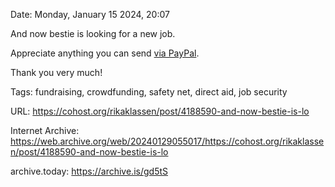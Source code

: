 Date: Monday, January 15 2024, 20:07 

And now bestie is looking for a new job.

Appreciate anything you can send [via PayPal](https://www.paypal.me/bglamours).

Thank you very much!

Tags: fundraising, crowdfunding, safety net, direct aid, job security

URL: https://cohost.org/rikaklassen/post/4188590-and-now-bestie-is-lo

Internet Archive: https://web.archive.org/web/20240129055017/https://cohost.org/rikaklassen/post/4188590-and-now-bestie-is-lo

archive.today: https://archive.is/gd5tS
<!--
If you apperciate the blog post, please consider contributing to the COVID fund: https://www.paypal.me/bglamours.
-->
